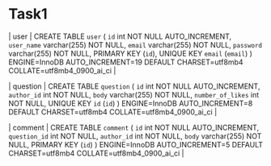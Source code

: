 # Task1

| user  | CREATE TABLE `user` (
  `id` int NOT NULL AUTO_INCREMENT,
  `user_name` varchar(255) NOT NULL,
  `email` varchar(255) NOT NULL,
  `password` varchar(255) NOT NULL,
  PRIMARY KEY (`id`),
  UNIQUE KEY `email` (`email`)
) ENGINE=InnoDB AUTO_INCREMENT=19 DEFAULT CHARSET=utf8mb4 COLLATE=utf8mb4_0900_ai_ci |


| question | CREATE TABLE `question` (
  `id` int NOT NULL AUTO_INCREMENT,
  `author_id` int NOT NULL,
  `body` varchar(255) NOT NULL,
  `number_of_likes` int NOT NULL,
  UNIQUE KEY `id` (`id`)
) ENGINE=InnoDB AUTO_INCREMENT=8 DEFAULT CHARSET=utf8mb4 COLLATE=utf8mb4_0900_ai_ci |


| comment | CREATE TABLE `comment` (
  `id` int NOT NULL AUTO_INCREMENT,
  `question_id` int NOT NULL,
  `author_id` int NOT NULL,
  `body` varchar(255) NOT NULL,
  PRIMARY KEY (`id`)
) ENGINE=InnoDB AUTO_INCREMENT=5 DEFAULT CHARSET=utf8mb4 COLLATE=utf8mb4_0900_ai_ci |

